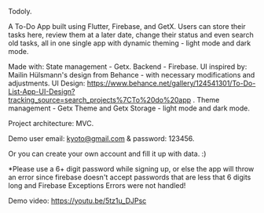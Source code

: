 Todoly.

A To-Do App built using Flutter, Firebase, and GetX. 
Users can store their tasks here, review them at a later date, change their status and even search old tasks, all in one single app with dynamic theming - light mode and dark mode.

Made with:
State management - Getx. 
Backend - Firebase. 
UI inspired by: Mailin Hülsmann's design from Behance - with necessary modifications and adjustments.
UI Design: https://www.behance.net/gallery/124541301/To-Do-List-App-UI-Design?tracking_source=search_projects%7CTo%20do%20app . 
Theme management - Getx Theme and Getx Storage - light mode and dark mode. 

Project architecture: MVC.

Demo user email: kyoto@gmail.com & password: 123456. 

Or you can create your own account and fill it up with data. :)

*Please use a 6+ digit password while signing up, or else the app will throw an error since firebase doesn't accept passwords that are less that 6 digits long and Firebase Exceptions Errors were not handled!

Demo video: https://youtu.be/5tz1u_DJPsc
